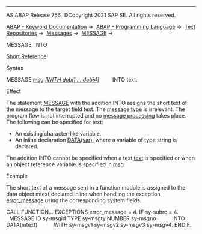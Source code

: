   

* * *

AS ABAP Release 756, ©Copyright 2021 SAP SE. All rights reserved.

[ABAP - Keyword Documentation](https://help.sap.com/doc/abapdocu_756_index_htm/7.56/en-US/abenabap.htm) →  [ABAP - Programming Language](https://help.sap.com/doc/abapdocu_756_index_htm/7.56/en-US/abenabap_reference.htm) →  [Text Repositories](https://help.sap.com/doc/abapdocu_756_index_htm/7.56/en-US/abenabap_texts.htm) →  [Messages](https://help.sap.com/doc/abapdocu_756_index_htm/7.56/en-US/abenabap_messages.htm) →  [MESSAGE](https://help.sap.com/doc/abapdocu_756_index_htm/7.56/en-US/abapmessage.htm) → 

MESSAGE, INTO

[Short Reference](https://help.sap.com/doc/abapdocu_756_index_htm/7.56/en-US/abapmessage_shortref.htm)

Syntax

MESSAGE [msg](https://help.sap.com/doc/abapdocu_756_index_htm/7.56/en-US/abapmessage_msg.htm) [*\[*WITH dobj1 ... dobj4*\]*](https://help.sap.com/doc/abapdocu_756_index_htm/7.56/en-US/abapmessage.htm)
        INTO text.

Effect

The statement [MESSAGE](https://help.sap.com/doc/abapdocu_756_index_htm/7.56/en-US/abapmessage.htm) with the addition INTO assigns the short text of the message to the target field text. The [message type](https://help.sap.com/doc/abapdocu_756_index_htm/7.56/en-US/abenmessage_type_glosry.htm "Glossary Entry") is irrelevant. The program flow is not interrupted and no [message processing](https://help.sap.com/doc/abapdocu_756_index_htm/7.56/en-US/abenabap_messages_types.htm) takes place. The following can be specified for text:

-   An existing character-like variable.
-   An inline declaration [DATA(var)](https://help.sap.com/doc/abapdocu_756_index_htm/7.56/en-US/abendata_inline.htm), where a variable of type string is declared.

The addition INTO cannot be specified when a text [text](https://help.sap.com/doc/abapdocu_756_index_htm/7.56/en-US/abapmessage_text.htm) is specified or when an object reference variable is specified in [msg](https://help.sap.com/doc/abapdocu_756_index_htm/7.56/en-US/abapmessage_text.htm).

Example

The short text of a message sent in a function module is assigned to the data object mtext declared inline when handling the exception [error\_message](https://help.sap.com/doc/abapdocu_756_index_htm/7.56/en-US/abapcall_function_parameter.htm) using the corresponding system fields.

CALL FUNCTION... EXCEPTIONS error\_message = 4.
IF sy-subrc = 4.
  MESSAGE ID sy-msgid TYPE sy-msgty NUMBER sy-msgno
          INTO DATA(mtext)
          WITH sy-msgv1 sy-msgv2 sy-msgv3 sy-msgv4.
ENDIF.